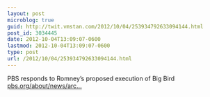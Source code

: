 ```yaml
---
layout: post
microblog: true
guid: http://twit.vmstan.com/2012/10/04/253934792633094144.html
post_id: 3034445
date: 2012-10-04T13:09:07-0600
lastmod: 2012-10-04T13:09:07-0600
type: post
url: /2012/10/04/253934792633094144.html
---
```

PBS responds to Romney’s proposed execution of Big Bird <a href="http://www.pbs.org/about/news/archive/2012/statement-presidential-debate/#.UG3ddk4xQYs.twitter">pbs.org/about/news/arc…</a>

